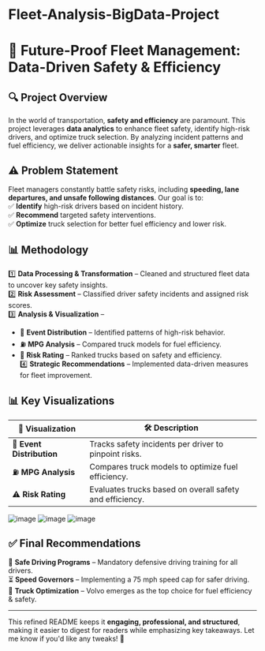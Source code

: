 # Fleet-Analysis-BigData-Project

# 🚛 **Future-Proof Fleet Management: Data-Driven Safety & Efficiency**  

## 🔍 **Project Overview**  
In the world of transportation, **safety and efficiency** are paramount. This project leverages **data analytics** to enhance fleet safety, identify high-risk drivers, and optimize truck selection. By analyzing incident patterns and fuel efficiency, we deliver actionable insights for a **safer, smarter** fleet.  

## ⚠ **Problem Statement**  
Fleet managers constantly battle safety risks, including **speeding, lane departures, and unsafe following distances**. Our goal is to:  
✅ **Identify** high-risk drivers based on incident history.  
✅ **Recommend** targeted safety interventions.  
✅ **Optimize** truck selection for better fuel efficiency and lower risk.  

## 📊 **Methodology**  
1️⃣ **Data Processing & Transformation** – Cleaned and structured fleet data to uncover key safety insights.  
2️⃣ **Risk Assessment** – Classified driver safety incidents and assigned risk scores.  
3️⃣ **Analysis & Visualization** –  
   - 🔎 **Event Distribution** – Identified patterns of high-risk behavior.  
   - ⛽ **MPG Analysis** – Compared truck models for fuel efficiency.  
   - 🚦 **Risk Rating** – Ranked trucks based on safety and efficiency.  
4️⃣ **Strategic Recommendations** – Implemented data-driven measures for fleet improvement.  

## 📊 **Key Visualizations**  
| 📌 Visualization | 🛠 Description |  
|-----------------|--------------|  
| 🚦 **Event Distribution** | Tracks safety incidents per driver to pinpoint risks. |  
| ⛽ **MPG Analysis** | Compares truck models to optimize fuel efficiency. |  
| ⚠ **Risk Rating** | Evaluates trucks based on overall safety and efficiency. |  

![image](https://github.com/user-attachments/assets/ebc09dbd-b5b6-481c-924c-164c669a18ac)
![image](https://github.com/user-attachments/assets/f08bcd6d-8ada-4473-aeef-80d76007a786)
![image](https://github.com/user-attachments/assets/9e270a91-33d0-43ae-bace-69f1ed6246f6)

## ✅ **Final Recommendations**  
🚀 **Safe Driving Programs** – Mandatory defensive driving training for all drivers.  
⏳ **Speed Governors** – Implementing a 75 mph speed cap for safer driving.  
🚛 **Truck Optimization** – Volvo emerges as the top choice for fuel efficiency & safety.  

---

This refined README keeps it **engaging, professional, and structured**, making it easier to digest for readers while emphasizing key takeaways. Let me know if you'd like any tweaks! 🚀
